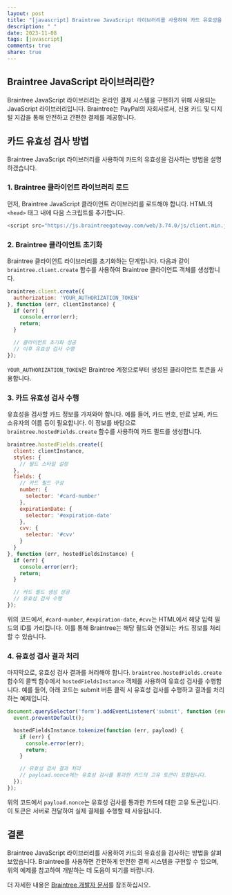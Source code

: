 ```yaml
---
layout: post
title: "[javascript] Braintree JavaScript 라이브러리를 사용하여 카드 유효성을 검사하는 방법에 대해 설명해주세요."
description: " "
date: 2023-11-08
tags: [javascript]
comments: true
share: true
---
```


## Braintree JavaScript 라이브러리란?

Braintree JavaScript 라이브러리는 온라인 결제 시스템을 구현하기 위해 사용되는 JavaScript 라이브러리입니다. Braintree는 PayPal의 자회사로서, 신용 카드 및 디지털 지갑을 통해 안전하고 간편한 결제를 제공합니다.

## 카드 유효성 검사 방법

Braintree JavaScript 라이브러리를 사용하여 카드의 유효성을 검사하는 방법을 설명하겠습니다.

### 1. Braintree 클라이언트 라이브러리 로드

먼저, Braintree JavaScript 클라이언트 라이브러리를 로드해야 합니다. HTML의 `<head>` 태그 내에 다음 스크립트를 추가합니다.

```javascript
<script src="https://js.braintreegateway.com/web/3.74.0/js/client.min.js"></script>
```

### 2. Braintree 클라이언트 초기화

Braintree 클라이언트 라이브러리를 초기화하는 단계입니다. 다음과 같이 `braintree.client.create` 함수를 사용하여 Braintree 클라이언트 객체를 생성합니다.

```javascript
braintree.client.create({
  authorization: 'YOUR_AUTHORIZATION_TOKEN'
}, function (err, clientInstance) {
  if (err) {
    console.error(err);
    return;
  }

  // 클라이언트 초기화 성공
  // 이후 유효성 검사 수행
});
```

`YOUR_AUTHORIZATION_TOKEN`은 Braintree 계정으로부터 생성된 클라이언트 토큰을 사용합니다.

### 3. 카드 유효성 검사 수행

유효성을 검사할 카드 정보를 가져와야 합니다. 예를 들어, 카드 번호, 만료 날짜, 카드 소유자의 이름 등이 필요합니다. 이 정보를 바탕으로 `braintree.hostedFields.create` 함수를 사용하여 카드 필드를 생성합니다.

```javascript
braintree.hostedFields.create({
  client: clientInstance,
  styles: {
    // 필드 스타일 설정
  },
  fields: {
    // 카드 필드 구성
    number: {
      selector: '#card-number'
    },
    expirationDate: {
      selector: '#expiration-date'
    },
    cvv: {
      selector: '#cvv'
    }
  }
}, function (err, hostedFieldsInstance) {
  if (err) {
    console.error(err);
    return;
  }

  // 카드 필드 생성 성공
  // 유효성 검사 수행
});
```

위의 코드에서, `#card-number`, `#expiration-date`, `#cvv`는 HTML에서 해당 입력 필드의 ID를 가리킵니다. 이를 통해 Braintree는 해당 필드와 연결되는 카드 정보를 처리할 수 있습니다.

### 4. 유효성 검사 결과 처리

마지막으로, 유효성 검사 결과를 처리해야 합니다. `braintree.hostedFields.create` 함수의 콜백 함수에서 `hostedFieldsInstance` 객체를 사용하여 유효성 검사를 수행합니다. 예를 들어, 아래 코드는 submit 버튼 클릭 시 유효성 검사를 수행하고 결과를 처리하는 예제입니다.

```javascript
document.querySelector('form').addEventListener('submit', function (event) {
  event.preventDefault();

  hostedFieldsInstance.tokenize(function (err, payload) {
    if (err) {
      console.error(err);
      return;
    }

    // 유효성 검사 결과 처리
    // payload.nonce에는 유효성 검사를 통과한 카드의 고유 토큰이 포함됩니다.
  });
});
```

위의 코드에서 `payload.nonce`는 유효성 검사를 통과한 카드에 대한 고유 토큰입니다. 이 토큰은 서버로 전달하여 실제 결제를 수행할 때 사용됩니다.

## 결론

Braintree JavaScript 라이브러리를 사용하여 카드의 유효성을 검사하는 방법을 살펴보았습니다. Braintree를 사용하면 간편하게 안전한 결제 시스템을 구현할 수 있으며, 위의 예제를 참고하여 개발하는 데 도움이 되기를 바랍니다.

더 자세한 내용은 [Braintree 개발자 문서](https://developers.braintreepayments.com/)를 참조하십시오.